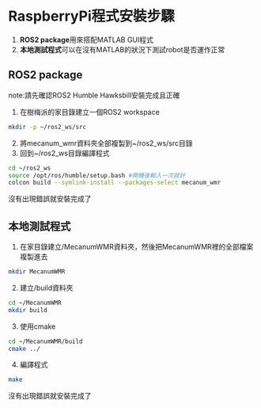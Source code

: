 # RaspberryPi程式安裝步驟
1. **ROS2 package**用來搭配MATLAB GUI程式
2. **本地測試程式**可以在沒有MATLAB的狀況下測試robot是否運作正常

## ROS2 package
note:請先確認ROS2 Humble Hawksbill安裝完成且正確
1. 在樹梅派的家目錄建立一個ROS2 workspace  
```bash
mkdir -p ~/ros2_ws/src
```
2. 將mecanum_wmr資料夾全部複製到~/ros2_ws/src目錄
3. 回到~/ros2_ws目錄編譯程式
```bash
cd ~/ros2_ws
source /opt/ros/humble/setup.bash #開機後輸入一次就好
colcon build --symlink-install --packages-select mecanum_wmr
```
沒有出現錯誤就安裝完成了  

## 本地測試程式
1. 在家目錄建立/MecanumWMR資料夾，然後把MecanumWMR裡的全部檔案複製進去
```bash
mkdir MecanumWMR
```
2. 建立/build資料夾
```bash
cd ~/MecanumWMR
mkdir build
```
3. 使用cmake
```bash
cd ~/MecanumWMR/build
cmake ../
```
4. 編譯程式
```bash
make
```
沒有出現錯誤就安裝完成了  